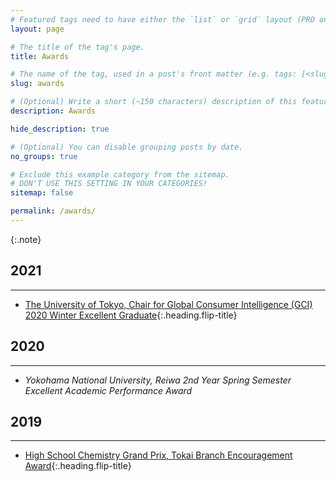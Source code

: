 ```yaml
---
# Featured tags need to have either the `list` or `grid` layout (PRO only).
layout: page

# The title of the tag's page.
title: Awards

# The name of the tag, used in a post's front matter (e.g. tags: [<slug>]).
slug: awards

# (Optional) Write a short (~150 characters) description of this featured tag.
description: Awards

hide_description: true

# (Optional) You can disable grouping posts by date.
no_groups: true

# Exclude this example category from the sitemap.
# DON'T USE THIS SETTING IN YOUR CATEGORIES!
sitemap: false

permalink: /awards/
---
```



{:.note}

## 2021
----------------------------------------------------------------
* [The University of Tokyo, Chair for Global Consumer Intelligence (GCI) 2020 Winter Excellent Graduate]{:.heading.flip-title}
  
## 2020
----------------------------------------------------------------
* *Yokohama National University, Reiwa 2nd Year Spring Semester Excellent Academic Performance Award*
  
## 2019
----------------------------------------------------------------
* [High School Chemistry Grand Prix, Tokai Branch Encouragement Award]{:.heading.flip-title}


[The University of Tokyo, Chair for Global Consumer Intelligence (GCI) 2020 Winter excellent graduate]: https://gci.t.u-tokyo.ac.jp/gci2020winter-honors/
  
[High School Chemistry Grand Prix, Tokai Branch Encouragement Award]: http://tokai.chemistry.or.jp/award_2020.html
